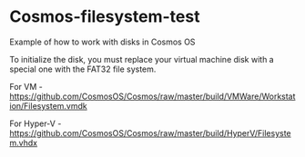 # Cosmos-filesystem-test
Example of how to work with disks in Cosmos OS

To initialize the disk, you must replace your virtual machine disk with a special one with the FAT32 file system.

For VM - https://github.com/CosmosOS/Cosmos/raw/master/build/VMWare/Workstation/Filesystem.vmdk

For Hyper-V - https://github.com/CosmosOS/Cosmos/raw/master/build/HyperV/Filesystem.vhdx
